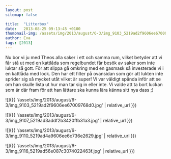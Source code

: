```yaml
---
layout: post
sitemap: false

title:  "Litterbox"
date:   2013-08-25 09:13:45 +0100
thumbnail-img: /assets/img/2013/august/6-3/img_9103_5219ad2f9606ee67009768d0.jpg
author: Eva
tags: [2013]
---
```


Nu bor vi ju med Theos alla saker i ett och samma rum, vilket betyder att vi får stå ut med en kattlåda som regelbundet får besök av saker som inte luktar så gott. För att slippa gå omkring med en gasmask så investerade vi i en kattlåda med lock. Den har ett filter på ovansidan som gör att lukten inte sprider sig så mycket utåt vilket är super! Vi var väldigt spända inför att se om han skulle lista ut hur man tar sig in eller inte. Vi valde att ta bort luckan som är där fram för att han lättare ska kunna lära känna sitt nya dass ;)

![]({{ '/assets/img/2013/august/6-3/img_9103_5219ad2f9606ee67009768d0.jpg'  | relative_url }})

![]({{ '/assets/img/2013/august/6-3/img_9107_5219ad3addf2b3420ffb31a3.jpg'  | relative_url }})

![]({{ '/assets/img/2013/august/6-3/img_9110_5219ad4a9606ee6c736e2629.jpg'  | relative_url }})

![]({{ '/assets/img/2013/august/6-3/img_9116_5219ad56e087c3074022463f.jpg'  | relative_url }})

